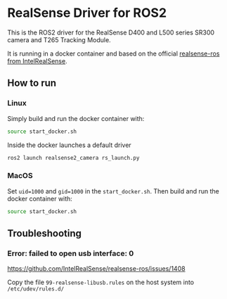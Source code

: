 # RealSense Driver for ROS2

This is the ROS2 driver for the RealSense D400 and L500 series SR300 camera and T265 Tracking Module.

It is running in a docker container and based on the official [realsense-ros from IntelRealSense](https://github.com/IntelRealSense/realsense-ros/tree/ros2).

## How to run

### Linux
Simply build and run the docker container with:
```bash
source start_docker.sh
```

Inside the docker launches a default driver
```bash
ros2 launch realsense2_camera rs_launch.py
```

### MacOS
Set `uid=1000` and `gid=1000` in the `start_docker.sh`.
Then build and run the docker container with:
```bash
source start_docker.sh
```

## Troubleshooting

### Error: failed to open usb interface: 0

https://github.com/IntelRealSense/realsense-ros/issues/1408

Copy the file `99-realsense-libusb.rules` on the host system into `/etc/udev/rules.d/`